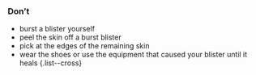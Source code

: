 ### Don’t

- burst a blister yourself
- peel the skin off a burst blister
- pick at the edges of the remaining skin
- wear the shoes or use the equipment that caused your blister until it heals
{.list--cross}

